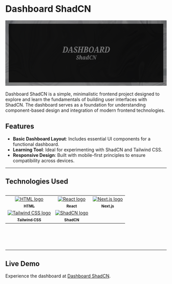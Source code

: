 # Dashboard ShadCN

![Dashboard ShadCN Screenshot](image-readme.png)

Dashboard ShadCN is a simple, minimalistic frontend project designed to explore and learn the fundamentals of building user interfaces with ShadCN. The dashboard serves as a foundation for understanding component-based design and integration of modern frontend technologies.

## Features
- **Basic Dashboard Layout**: Includes essential UI components for a functional dashboard.
- **Learning Tool**: Ideal for experimenting with ShadCN and Tailwind CSS.
- **Responsive Design**: Built with mobile-first principles to ensure compatibility across devices.

---

## Technologies Used
<table align="left">
  <tr>
    <td align="center">
      <a href="https://developer.mozilla.org/en-US/docs/Web/HTML/">
        <img src="https://skillicons.dev/icons?i=html" width="65px" alt="HTML logo"/><br/>
        <sub><b>HTML</b></sub>
      </a>
    </td>
    <td align="center">
      <a href="https://reactjs.org/">
        <img src="https://skillicons.dev/icons?i=react" width="65px" alt="React logo"/><br/>
        <sub><b>React</b></sub>
      </a>
    </td>
    <td align="center">
      <a href="https://nextjs.org/">
        <img src="https://skillicons.dev/icons?i=nextjs" width="65px" alt="Next.js logo"/><br/>
        <sub><b>Next.js</b></sub>
      </a>
    </td>
  </tr>
  <tr>
    <td align="center">
      <a href="https://tailwindcss.com/">
        <img src="https://skillicons.dev/icons?i=tailwind" width="65px" alt="Tailwind CSS logo"/><br/>
        <sub><b>Tailwind CSS</b></sub>
      </a>
    </td>
    <td align="center">
      <a href="https://ui.shadcn.dev/">
        <img src="https://skillicons.dev/icons?i=shadcn" width="65px" alt="ShadCN logo"/><br/>
        <sub><b>ShadCN</b></sub>
      </a>
    </td>
  </tr>
</table>

<br/><br/><br/><br/><br/><br/><br/>
<br/><br/><br/>

---

## Live Demo
Experience the dashboard at [Dashboard ShadCN](dashboard-shadcn-nine.vercel.app).
